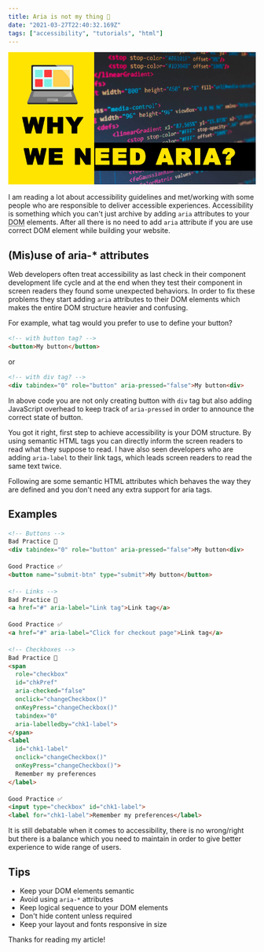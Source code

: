 ```yaml
---
title: Aria is not my thing 🚫
date: "2021-03-27T22:40:32.169Z"
tags: ["accessibility", "tutorials", "html"]
---
```

![why we need aria](./post_pic.jpg)


I am reading a lot about accessibility guidelines and met/working with some people who are responsible to deliver accessible experiences. Accessibility is something which you can't just archive by adding `aria` attributes to your <abbr title="Document Object Model">DOM</abbr> elements. After all there is no need to add `aria` attribute if you are use correct DOM element while building your website.

## (Mis)use of aria-* attributes
Web developers often treat accessibility as last check in their component development life cycle and at the end when they test their component in screen readers they found some unexpected behaviors. In order to fix these problems they start adding `aria` attributes to their DOM elements which makes the entire DOM structure heavier and confusing.

For example, what tag would you prefer to use to define your button?

```html
<!-- with button tag? -->
<button>My button</button>
```
or

```html
<!-- with div tag? -->
<div tabindex="0" role="button" aria-pressed="false">My button<div>
```

In above code you are not only creating button with `div` tag but also adding JavaScript overhead to keep track of `aria-pressed` in order to announce the correct state of button.

You got it right, first step to achieve accessibility is your DOM structure. By using semantic HTML tags you can directly inform the screen readers to read what they suppose to read. I have also seen developers who are adding `aria-label` to their link tags, which leads screen readers to read the same text twice.

Following are some semantic HTML attributes which behaves the way they are defined and you don't need any extra support for aria tags.

## Examples
```html
<!-- Buttons -->
Bad Practice 🚫
<div tabindex="0" role="button" aria-pressed="false">My button<div>

Good Practice ✅
<button name="submit-btn" type="submit">My button</button>

<!-- Links -->
Bad Practice 🚫
<a href="#" aria-label="Link tag">Link tag</a>

Good Practice ✅
<a href="#" aria-label="Click for checkout page">Link tag</a>

<!-- Checkboxes -->
Bad Practice 🚫
<span 
  role="checkbox" 
  id="chkPref" 
  aria-checked="false" 
  onclick="changeCheckbox()" 
  onKeyPress="changeCheckbox()"
  tabindex="0" 
  aria-labelledby="chk1-label">
</span>
<label 
  id="chk1-label" 
  onclick="changeCheckbox()" 
  onKeyPress="changeCheckbox()">
  Remember my preferences
</label>

Good Practice ✅
<input type="checkbox" id="chk1-label">
<label for="chk1-label">Remember my preferences</label>
```

It is still debatable when it comes to accessibility, there is no wrong/right but there is a balance which you need to maintain in order to give better experience to wide range of  users.

## Tips
- Keep your DOM elements semantic
- Avoid using `aria-*` attributes
- Keep logical sequence to your DOM elements
- Don't hide content unless required
- Keep your layout and fonts responsive in size

Thanks for reading my article!